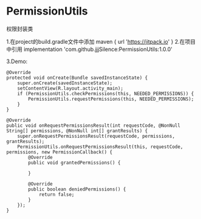 # PermissionUtils

权限封装类

1.在project的build.gradle文件中添加
maven { url 'https://jitpack.io' }
2.在项目中引用
implementation 'com.github.jjjSilence:PermissionUtils:1.0.0'

3.Demo:

    @Override
    protected void onCreate(Bundle savedInstanceState) {
        super.onCreate(savedInstanceState);
        setContentView(R.layout.activity_main);
        if (PermissionUtils.checkPermissions(this, NEEDED_PERMISSIONS)) {
            PermissionUtils.requestPermissions(this, NEEDED_PERMISSIONS);
        }
    }

    @Override
    public void onRequestPermissionsResult(int requestCode, @NonNull String[] permissions, @NonNull int[] grantResults) {
        super.onRequestPermissionsResult(requestCode, permissions, grantResults);
        PermissionUtils.onRequestPermissionsResult(this, requestCode, permissions, new PermissionCallback() {
            @Override
            public void grantedPermissions() {

            }

            @Override
            public boolean deniedPermissions() {
                return false;
            }
        });
    }
